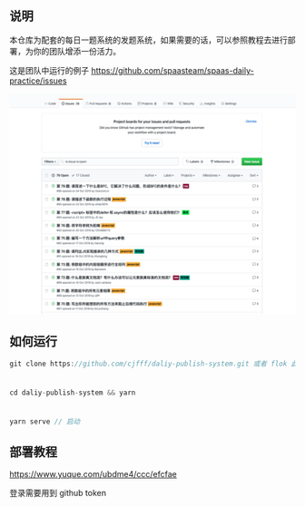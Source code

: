 ## 说明

本仓库为配套的每日一题系统的发题系统，如果需要的话，可以参照教程去进行部署，为你的团队增添一份活力。

这是团队中运行的例子 https://github.com/spaasteam/spaas-daily-practice/issues

![img](./photo/example.png)


## 如何运行

```js
git clone https://github.com/cjfff/daliy-publish-system.git 或者 flok 此仓库到你自己的仓库


cd daliy-publish-system && yarn 


yarn serve // 启动
```


## 部署教程
https://www.yuque.com/ubdme4/ccc/efcfae


登录需要用到 github token
